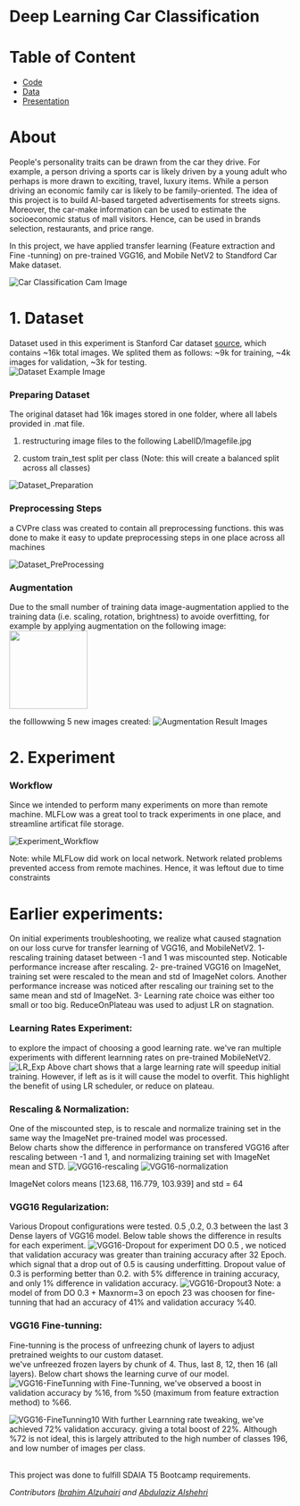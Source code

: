 
<!-- ![banner Image](Graphs/class_montage.jpg?raw=true "banner") -->

# Deep Learning Car Classification

# Table of Content
- [Code]()
- [Data](http://ai.stanford.edu/~jkrause/cars/car_dataset.html)
- [Presentation](https://github.com/ibalzuhairi/CNN-Transfer-Learnning-CarMakeClassification/blob/main/Presentation/NN_Presentation.pdf)

# About
People's personality traits can be drawn from the car they drive. For example, a person driving a sports car is likely driven by a young adult who perhaps is more drawn to exciting, travel, luxury items. While a person driving an economic family car is likely to be family-oriented. The idea of this project is to build AI-based targeted advertisements for streets signs. Moreover, the car-make information can be used to estimate the socioeconomic status of mall visitors. Hence, can be used in brands selection, restaurants, and price range. 

In this project, we have applied transfer learning (Feature extraction and Fine -tunning) on pre-trained VGG16, and Mobile NetV2 to Standford Car Make dataset. 
</br>

![Car Classification Cam Image](Graphs/car_classification_security_cam.png?raw=true "Car Classification Cam")


# 1. Dataset
Dataset used in this experiment is Stanford Car dataset [source](http://ai.stanford.edu/~jkrause/cars/car_dataset.html), which contains ~16k total images. We splited them as follows: ~9k for training, ~4k images for validation, ~3k for testing. 
</br> 
![Dataset Example Image](Graphs/dataset.jpg?raw=true "Dataset Example")

### Preparing Dataset
The original dataset had 16k images stored in one folder, where all labels provided in .mat file.
1) restructuring image files to the following LabelID/Imagefile.jpg

2) custom train_test split per class (Note: this will create a balanced split across all classes)

![Dataset_Preparation](Graphs/PreparingDataset.JPG?raw=true "Dataset Example")

### Preprocessing Steps

a CVPre class was created to contain all preprocessing functions. this was done to make it easy to update preprocessing steps in one place across all machines

![Dataset_PreProcessing](Graphs/Preprocessing.JPG?raw=true "PreProcessing")

### Augmentation
Due to the small number of training data image-augmentation applied to the training data (i.e. scaling, rotation, brightness) to avoide overfitting, for example by applying augmentation on the following image:
</br>
<img src="Graphs/Augmentation_original.jpg" height="140">

the folllowwing 5 new images created:
![Augmentation Result Images](Graphs/Augmentation2.png?raw=true "Augmentation Result")

# 2. Experiment
### Workflow
Since we intended to perform many experiments on more than remote machine. MLFLow was a great tool to track experiments in one place, and streamline artificat file storage.


![Experiment_Workflow](Graphs/workflow.JPG?raw=true "workflow")

Note: while MLFLow did work on local network. Network related problems prevented access from remote machines. Hence, it was leftout due to time constraints

# Earlier experiments:
On initial experiments troubleshooting, we realize what caused stagnation on our loss curve for transfer learning of VGG16, and MobileNetV2.
1- rescaling training dataset between -1 and 1 was miscounted step. Noticable performance increase after rescaling.
2- pre-trained VGG16 on ImageNet,  training set were rescaled to the mean and std of ImageNet colors. Another performance increase was noticed after rescaling our training set to the same mean and std of ImageNet.
3- Learning rate choice was either too small or too big. ReduceOnPlateau was used to adjust LR on stagnation. 


### Learning Rates Experiment:
to explore the impact of choosing a good learning rate. we've ran multiple experiments with different learnning rates on pre-trained MobileNetV2.
![LR_Exp](Graphs/LRexp.JPG?raw=true "LRExp Example")
Above chart shows that a large learning rate will speedup initial training. However, if left as is it will cause the model to overfit.
This highlight the benefit of using LR scheduler, or reduce on plateau.

### Rescaling & Normalization:
One of the miscounted step, is to rescale and normalize training set in the same way the ImageNet pre-trained model was processed.
<br> Below charts show the difference in performance on transfered VGG16  after rescaling between -1 and 1,  and normalizing training set with ImageNet mean and STD.
![VGG16-rescaling](Graphs/VGG-rescaling.jpg?raw=true "VGG16- rescaling")
![VGG16-normalization](Graphs/VGG-normalizing.jpg?raw=true "VGG16- normalization")

ImageNet colors means [123.68, 116.779, 103.939] and std = 64 
### VGG16 Regularization:

Various Dropout configurations were tested. 0.5 ,0.2, 0.3 between the last 3 Dense layers of VGG16 model. Below table shows the difference in results for each experiment.
![VGG16-Dropout](Graphs/VGG-Dropout.jpg?raw=true "VGG16- Dropout")
for experiment DO 0.5 , we noticed that validation accuracy was greater than training accuracy after 32 Epoch. which signal that a drop out of 0.5 is causing underfitting.
Dropout value of 0.3 is performing better than 0.2. with 5% difference in training accuracy, and only 1% difference in validation accuracy.
![VGG16-Dropout3](Graphs/VGG-Dropout3.jpg?raw=true "VGG16- Dropout2")
Note: a model of from DO 0.3 + Maxnorm=3  on epoch 23 was choosen for fine-tunning that had an accuracy of 41% and validation accuracy %40.

### VGG16 Fine-tunning:
Fine-tunning is the process of unfreezing chunk of layers to adjust pretrained weights to our custom dataset. 
<br>
we've unfreezed frozen layers by chunk of 4. Thus, last 8, 12, then 16 (all layers). Below chart shows the learning curve of our model. 
![VGG16-FineTunning](Graphs/VGG-FineTunning.jpg?raw=true "VGG16- FineTunning")
with Fine-Tunning, we've observed a boost in validation accuracy by %16, from %50 (maximum from feature extraction method) to %66.

![VGG16-FineTunning10](Graphs/VGG-FineTunning10.jpg?raw=true "VGG16- FineTunning10")
With further Learnning rate tweaking, we've achieved 72% validation accuracy. giving a total boost of 22%.
Although %72 is not ideal, this is largely attributed to the high number of classes 196, and low number of images per class.


</br>
This project was done to fulfill SDAIA T5 Bootcamp requirements.

*Contributors [Ibrahim Alzuhairi](https://github.com/ibalzuhairi) and [Abdulaziz Alshehri](https://github.com/AbdulazizAlshehri)*



